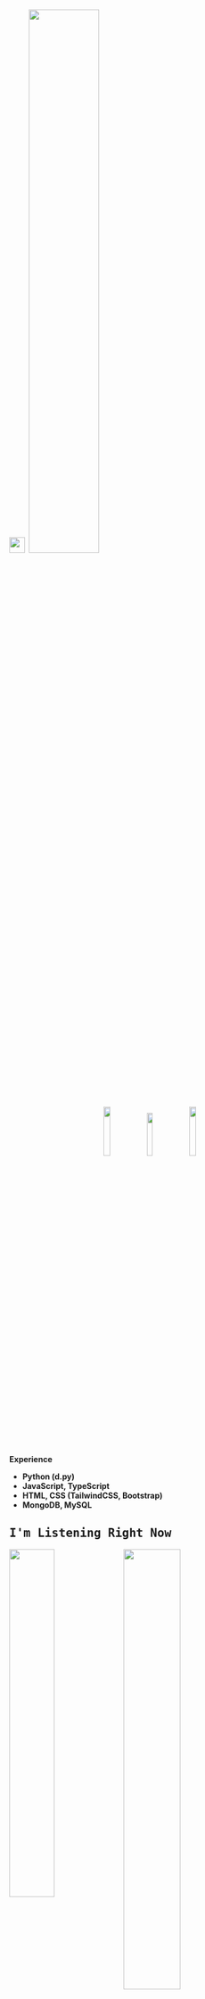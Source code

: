 # <img src="https://user-images.githubusercontent.com/5679180/79618120-0daffb80-80be-11ea-819e-d2b0fa904d07.gif" width="28px"> <img width="50%" src= "https://readme-typing-svg.demolab.com?font=Fira+Code&pause=1000&color=F7F7F7&random=false&width=435&height=30&lines=Hi+there%2C+I'am+sotaq.">

<p align="center">
 <a href="https://discord.com/users/599988978531172352" target"blank_"><img width="15%" src="https://img.shields.io/badge/Discord%20-030303.svg?&style=for-the-badge&logo=discord&logoColor=white"></a>
  <a href="https://github.com/sotaq-dev" target"blank_"><img width="14%" src="https://img.shields.io/badge/GitHub%20-030303.svg?&style=for-the-badge&logo=github&logoColor=white"></a>
  <a href="https://open.spotify.com/user/314alh7cy4lsi2dcfb2ojgi2s7zq" target"blank_"><img width="15%" src="https://img.shields.io/badge/Spotify%20-030303.svg?&style=for-the-badge&logo=spotify&logoColor=white"></a>
  <p>

#

<b> Experience <b>
<samp>
- Python (d.py) 
- JavaScript, TypeScript
- HTML, CSS (TailwindCSS, Bootstrap)
- MongoDB, MySQL
<samp>

## I'm Listening Right Now

 <img width="40%" align="left" src="https://spotify-github-profile.vercel.app/api/view?uid=314alh7cy4lsi2dcfb2ojgi2s7zq&cover_image=true&theme=natemoo-re&show_offline=true&background_color=000000&bar_color=ffffff&bar_color_cover=false"/>

<img align="left" width="45%" src="https://github-readme-stats.vercel.app/api?username=sotaq-dev&show_icons=true&theme=react&hide_border=true&bg_color=0D1117">
